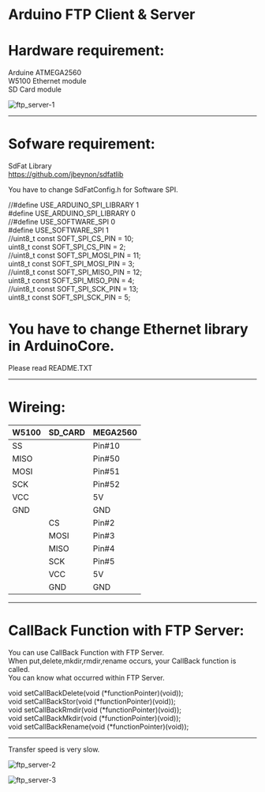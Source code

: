 # Arduino FTP Client & Server   

# Hardware requirement:   
Arduine ATMEGA2560   
W5100 Ethernet module   
SD Card module   

![ftp_server-1](https://user-images.githubusercontent.com/6020549/34323189-9db31f7e-e880-11e7-8403-bda8b8491158.JPG)

----

# Sofware requirement:    
SdFat Library   
https://github.com/jbeynon/sdfatlib   

You have to change SdFatConfig.h for Software SPI.   

 //#define USE_ARDUINO_SPI_LIBRARY 1   
 #define USE_ARDUINO_SPI_LIBRARY 0   
 //#define USE_SOFTWARE_SPI 0   
 #define USE_SOFTWARE_SPI 1   
 //uint8_t const SOFT_SPI_CS_PIN = 10;   
 uint8_t const SOFT_SPI_CS_PIN = 2;   
 //uint8_t const SOFT_SPI_MOSI_PIN = 11;   
 uint8_t const SOFT_SPI_MOSI_PIN = 3;   
 //uint8_t const SOFT_SPI_MISO_PIN = 12;   
 uint8_t const SOFT_SPI_MISO_PIN = 4;   
 //uint8_t const SOFT_SPI_SCK_PIN = 13;   
 uint8_t const SOFT_SPI_SCK_PIN = 5;   


# You have to change Ethernet library in ArduinoCore.   
Please read README.TXT   

----

# Wireing:   

|W5100|SD_CARD|MEGA2560
|-----|-------|--------|
|SS||Pin#10|
|MISO||Pin#50|
|MOSI||Pin#51|
|SCK||Pin#52|
|VCC||5V|
|GND||GND|
||CS|Pin#2|
||MOSI|Pin#3|
||MISO|Pin#4|
||SCK|Pin#5|
||VCC|5V|
||GND|GND|

----

# CallBack Function with FTP Server:   

You can use CallBack Function with FTP Server.   
When put,delete,mkdir,rmdir,rename occurs, your CallBack function is called.   
You can know what occurred within FTP Server.   

void setCallBackDelete(void (*functionPointer)(void));   
void setCallBackStor(void (*functionPointer)(void));   
void setCallBackRmdir(void (*functionPointer)(void));   
void setCallBackMkdir(void (*functionPointer)(void));   
void setCallBackRename(void (*functionPointer)(void));   

----

Transfer speed is very slow.   

![ftp_server-2](https://user-images.githubusercontent.com/6020549/34323187-9a9dafac-e880-11e7-83fe-bc5e3dc44173.jpg)

![ftp_server-3](https://user-images.githubusercontent.com/6020549/34323186-96d9f74a-e880-11e7-9830-649f40bcce07.jpg)
